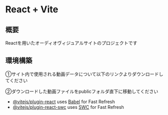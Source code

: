 # React + Vite

## 概要

Reactを用いたオーディオヴィジュアルサイトのプロジェクトです

## 環境構築

①サイト内で使用される動画データについて以下のリンクよりダウンロードしてください

②ダウンロードした動画ファイルをpublicフォルダ直下に移動してください


- [@vitejs/plugin-react](https://github.com/vitejs/vite-plugin-react/blob/main/packages/plugin-react/README.md) uses [Babel](https://babeljs.io/) for Fast Refresh
- [@vitejs/plugin-react-swc](https://github.com/vitejs/vite-plugin-react-swc) uses [SWC](https://swc.rs/) for Fast Refresh
